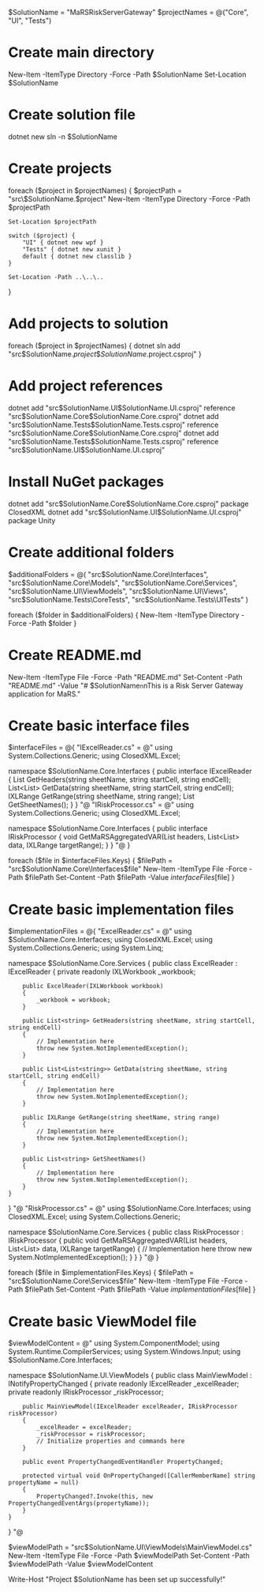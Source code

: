 $SolutionName = "MaRSRiskServerGateway"
$projectNames = @("Core", "UI", "Tests")

# Create main directory
New-Item -ItemType Directory -Force -Path $SolutionName
Set-Location $SolutionName

# Create solution file
dotnet new sln -n $SolutionName

# Create projects
foreach ($project in $projectNames) {
    $projectPath = "src\$SolutionName.$project"
    New-Item -ItemType Directory -Force -Path $projectPath
    
    Set-Location $projectPath
    
    switch ($project) {
        "UI" { dotnet new wpf }
        "Tests" { dotnet new xunit }
        default { dotnet new classlib }
    }
    
    Set-Location -Path ..\..\..
}

# Add projects to solution
foreach ($project in $projectNames) {
    dotnet sln add "src\$SolutionName.$project\$SolutionName.$project.csproj"
}

# Add project references
dotnet add "src\$SolutionName.UI\$SolutionName.UI.csproj" reference "src\$SolutionName.Core\$SolutionName.Core.csproj"
dotnet add "src\$SolutionName.Tests\$SolutionName.Tests.csproj" reference "src\$SolutionName.Core\$SolutionName.Core.csproj"
dotnet add "src\$SolutionName.Tests\$SolutionName.Tests.csproj" reference "src\$SolutionName.UI\$SolutionName.UI.csproj"

# Install NuGet packages
dotnet add "src\$SolutionName.Core\$SolutionName.Core.csproj" package ClosedXML
dotnet add "src\$SolutionName.UI\$SolutionName.UI.csproj" package Unity

# Create additional folders
$additionalFolders = @(
    "src\$SolutionName.Core\Interfaces",
    "src\$SolutionName.Core\Models",
    "src\$SolutionName.Core\Services",
    "src\$SolutionName.UI\ViewModels",
    "src\$SolutionName.UI\Views",
    "src\$SolutionName.Tests\CoreTests",
    "src\$SolutionName.Tests\UITests"
)

foreach ($folder in $additionalFolders) {
    New-Item -ItemType Directory -Force -Path $folder
}

# Create README.md
New-Item -ItemType File -Force -Path "README.md"
Set-Content -Path "README.md" -Value "# $SolutionName`n`nThis is a Risk Server Gateway application for MaRS."

# Create basic interface files
$interfaceFiles = @{
    "IExcelReader.cs" = @"
using System.Collections.Generic;
using ClosedXML.Excel;

namespace $SolutionName.Core.Interfaces
{
    public interface IExcelReader
    {
        List<string> GetHeaders(string sheetName, string startCell, string endCell);
        List<List<string>> GetData(string sheetName, string startCell, string endCell);
        IXLRange GetRange(string sheetName, string range);
        List<string> GetSheetNames();
    }
}
"@
    "IRiskProcessor.cs" = @"
using System.Collections.Generic;
using ClosedXML.Excel;

namespace $SolutionName.Core.Interfaces
{
    public interface IRiskProcessor
    {
        void GetMaRSAggregatedVAR(List<string> headers, List<List<string>> data, IXLRange targetRange);
    }
}
"@
}

foreach ($file in $interfaceFiles.Keys) {
    $filePath = "src\$SolutionName.Core\Interfaces\$file"
    New-Item -ItemType File -Force -Path $filePath
    Set-Content -Path $filePath -Value $interfaceFiles[$file]
}

# Create basic implementation files
$implementationFiles = @{
    "ExcelReader.cs" = @"
using $SolutionName.Core.Interfaces;
using ClosedXML.Excel;
using System.Collections.Generic;
using System.Linq;

namespace $SolutionName.Core.Services
{
    public class ExcelReader : IExcelReader
    {
        private readonly IXLWorkbook _workbook;

        public ExcelReader(IXLWorkbook workbook)
        {
            _workbook = workbook;
        }

        public List<string> GetHeaders(string sheetName, string startCell, string endCell)
        {
            // Implementation here
            throw new System.NotImplementedException();
        }

        public List<List<string>> GetData(string sheetName, string startCell, string endCell)
        {
            // Implementation here
            throw new System.NotImplementedException();
        }

        public IXLRange GetRange(string sheetName, string range)
        {
            // Implementation here
            throw new System.NotImplementedException();
        }

        public List<string> GetSheetNames()
        {
            // Implementation here
            throw new System.NotImplementedException();
        }
    }
}
"@
    "RiskProcessor.cs" = @"
using $SolutionName.Core.Interfaces;
using ClosedXML.Excel;
using System.Collections.Generic;

namespace $SolutionName.Core.Services
{
    public class RiskProcessor : IRiskProcessor
    {
        public void GetMaRSAggregatedVAR(List<string> headers, List<List<string>> data, IXLRange targetRange)
        {
            // Implementation here
            throw new System.NotImplementedException();
        }
    }
}
"@
}

foreach ($file in $implementationFiles.Keys) {
    $filePath = "src\$SolutionName.Core\Services\$file"
    New-Item -ItemType File -Force -Path $filePath
    Set-Content -Path $filePath -Value $implementationFiles[$file]
}

# Create basic ViewModel file
$viewModelContent = @"
using System.ComponentModel;
using System.Runtime.CompilerServices;
using System.Windows.Input;
using $SolutionName.Core.Interfaces;

namespace $SolutionName.UI.ViewModels
{
    public class MainViewModel : INotifyPropertyChanged
    {
        private readonly IExcelReader _excelReader;
        private readonly IRiskProcessor _riskProcessor;

        public MainViewModel(IExcelReader excelReader, IRiskProcessor riskProcessor)
        {
            _excelReader = excelReader;
            _riskProcessor = riskProcessor;
            // Initialize properties and commands here
        }

        public event PropertyChangedEventHandler PropertyChanged;

        protected virtual void OnPropertyChanged([CallerMemberName] string propertyName = null)
        {
            PropertyChanged?.Invoke(this, new PropertyChangedEventArgs(propertyName));
        }
    }
}
"@

$viewModelPath = "src\$SolutionName.UI\ViewModels\MainViewModel.cs"
New-Item -ItemType File -Force -Path $viewModelPath
Set-Content -Path $viewModelPath -Value $viewModelContent

Write-Host "Project $SolutionName has been set up successfully!"
